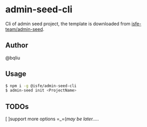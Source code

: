 # admin-seed-cli

Cli of admin seed project, the template is downloaded from [isfe-team/admin-seed](https://github.com/isfe-team/admin-seed).

## Author

@bqliu

## Usage

```sh
$ npm i -g @isfe/admin-seed-cli
$ admin-seed init <ProjectName>
```

## TODOs

[ ]support more options =_=(*may be later.....*
